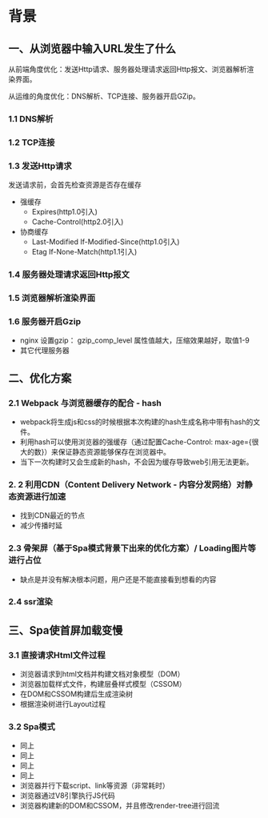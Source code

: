 # 背景

## 一、从浏览器中输入URL发生了什么

从前端角度优化：发送Http请求、服务器处理请求返回Http报文、浏览器解析渲染界面。

从运维的角度优化：DNS解析、TCP连接、服务器开启GZip。

### 1.1 DNS解析

### 1.2 TCP连接

### 1.3 发送Http请求

发送请求前，会首先检查资源是否存在缓存
- 强缓存
  + Expires(http1.0引入)
  + Cache-Control(http2.0引入)
- 协商缓存
  - Last-Modified If-Modified-Since(http1.0引入)
  - Etag If-None-Match(http1.1引入)

### 1.4 服务器处理请求返回Http报文

### 1.5 浏览器解析渲染界面

### 1.6 服务器开启Gzip

+ nginx 设置gzip： gzip_comp_level 属性值越大，压缩效果越好，取值1-9
+ 其它代理服务器

## 二、优化方案

### 2.1 Webpack 与浏览器缓存的配合 - hash

+ webpack将生成js和css的时候根据本次构建的hash生成名称中带有hash的文件。
+ 利用hash可以使用浏览器的强缓存（通过配置Cache-Control: max-age={很大的数}）来保证静态资源能够保存在浏览器中。
+ 当下一次构建时又会生成新的hash，不会因为缓存导致web引用无法更新。

### 2. 2 利用CDN（Content Delivery Network - 内容分发网络）对静态资源进行加速

+ 找到CDN最近的节点
+ 减少传播时延

### 2.3 骨架屏（基于Spa模式背景下出来的优化方案）/ Loading图片等进行占位

+ 缺点是并没有解决根本问题，用户还是不能直接看到想看的内容

### 2.4 ssr渲染

## 三、Spa使首屏加载变慢

### 3.1 直接请求Html文件过程

+ 浏览器请求到html文档并构建文档对象模型（DOM）
+ 浏览器加载样式文件，构建层叠样式模型（CSSOM）
+ 在DOM和CSSOM构建后生成渲染树
+ 根据渲染树进行Layout过程

### 3.2 Spa模式

+ 同上
+ 同上
+ 同上
+ 同上
+ 浏览器并行下载script、link等资源（非常耗时）
+ 浏览器通过V8引擎执行JS代码
+ 浏览器构建新的DOM和CSSOM，并且修改render-tree进行回流